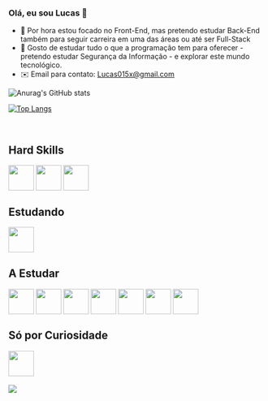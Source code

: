 ### Olá, eu sou Lucas 👋

- 🔭 Por hora estou focado no Front-End, mas pretendo estudar Back-End também para seguir carreira em uma das áreas ou até ser Full-Stack
- 🌱 Gosto de estudar tudo o que a programação tem para oferecer - pretendo estudar Segurança da Informação - e explorar este mundo tecnológico.
- ✉️ Email para contato: Lucas015x@gmail.com

![Anurag's GitHub stats](https://github-readme-stats.vercel.app/api?username=Lucas-M7&show_icons=true&theme=dark)

[![Top Langs](https://github-readme-stats.vercel.app/api/top-langs/?username=Lucas-M7&layout=compact&theme=dark)](https://github.com/Lucas-M7/github-readme-stats)


<div style="display: inline_block"><br>

<h2>Hard Skills</h2>

<img align="center" height="50px" width="50px" src="https://cdn.jsdelivr.net/gh/devicons/devicon/icons/css3/css3-original.svg" /> 

<img align="center" height="50px" width="50px" src="https://cdn.jsdelivr.net/gh/devicons/devicon/icons/html5/html5-original.svg" />

<img align="center" height="50px" width="50px" src="https://cdn.jsdelivr.net/gh/devicons/devicon/icons/javascript/javascript-original.svg" />

<h2>Estudando</h2>

<img align="center" height="50px" width="50px" src="https://cdn.jsdelivr.net/gh/devicons/devicon/icons/csharp/csharp-original.svg" />

<h2>A Estudar</h2>

<img align="center" height="50px" src="https://cdn.jsdelivr.net/gh/devicons/devicon/icons/nodejs/nodejs-plain.svg" />

<img align="center" height="50px" width="50px" src="https://cdn.jsdelivr.net/gh/devicons/devicon/icons/sass/sass-original.svg" />

<img align="center" height="50px" width="50px" src="https://cdn.jsdelivr.net/gh/devicons/devicon/icons/bootstrap/bootstrap-original.svg" />

<img align="center" height="50px" width="50px" src="https://cdn.jsdelivr.net/gh/devicons/devicon/icons/angularjs/angularjs-plain.svg" />

<img align="center" height="50px" src="https://cdn.jsdelivr.net/gh/devicons/devicon/icons/jquery/jquery-plain.svg" />

<img align="center" height="50px" src="https://cdn.jsdelivr.net/gh/devicons/devicon/icons/mysql/mysql-plain.svg" />

<img align="center" height="50px"  src="https://cdn.jsdelivr.net/gh/devicons/devicon/icons/docker/docker-plain.svg" />

<h2>Só por Curiosidade</h2>

<img  align="center" height="50px" src="https://cdn.jsdelivr.net/gh/devicons/devicon/icons/python/python-original.svg" />
</div>
<br>
<div>
   <a href="https://www.linkedin.com/in/lucas-mateus-142832286/" target="_blank"><img src="https://img.shields.io/badge/Linkedin-0000FF?style=for-the-badge&logo=linkedin&logoColor=white"></a>
</div>
